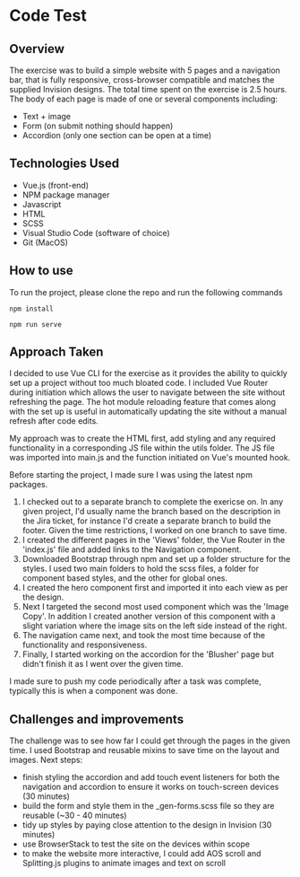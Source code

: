 # Code Test

## Overview
The exercise was to build a simple website with 5 pages and a navigation bar, that is fully responsive, cross-browser compatible and matches the supplied Invision designs. The total time spent on the exercise is 2.5 hours. The body of each page is made of one or several components including:
- Text + image
- Form (on submit nothing should happen)
- Accordion (only one section can be open at a time)

## Technologies Used
- Vue.js (front-end)
- NPM package manager
- Javascript
- HTML
- SCSS
- Visual Studio Code (software of choice)
- Git (MacOS)

## How to use
To run the project, please clone the repo and run the following commands


```
npm install
```

```
npm run serve
```

## Approach Taken
I decided to use Vue CLI for the exercise as it provides the ability to quickly set up a project without too much bloated code. I included Vue Router during initiation which allows the user to navigate between the site without refreshing the page. The hot module reloading feature that comes along with the set up is useful in automatically updating the site without a manual refresh after code edits.

My approach was to create the HTML first, add styling and any required functionality in a corresponding JS file within the utils folder. The JS file was imported into main.js and the function initiated on Vue's mounted hook.

Before starting the project, I made sure I was using the latest npm packages.

1. I checked out to a separate branch to complete the exericse on. In any given project, I'd usually name the branch based on the description in the Jira ticket, for instance I'd create a separate branch to build the footer. Given the time restrictions, I worked on one branch to save time.
2. I created the different pages in the 'Views' folder, the Vue Router in the 'index.js' file and added links to the Navigation component.
3. Downloaded Bootstrap through npm and set up a folder structure for the styles. I used two main folders to hold the scss files, a folder for component based styles, and the other for global ones.
4. I created the hero component first and imported it into each view as per the design.
5. Next I targeted the second most used component which was the 'Image Copy'. In addition I created another version of this component with a slight variation where the image sits on the left side instead of the right.
6. The navigation came next, and took the most time because of the functionality and responsiveness.
7. Finally, I started working on the accordion for the 'Blusher' page but didn't finish it as I went over the given time.

I made sure to push my code periodically after a task was complete, typically this is when a component was done.

## Challenges and improvements
The challenge was to see how far I could get through the pages in the given time. I used Bootstrap and reusable mixins to save time on the layout and images. Next steps:
- finish styling the accordion and add touch event listeners for both the navigation and accordion to ensure it works on touch-screen devices (30 minutes)
- build the form and style them in the _gen-forms.scss file so they are reusable (~30 - 40 minutes)
- tidy up styles by paying close attention to the design in Invision (30 minutes)
- use BrowserStack to test the site on the devices within scope
- to make the website more interactive, I could add AOS scroll and Splitting.js plugins to animate images and text on scroll
